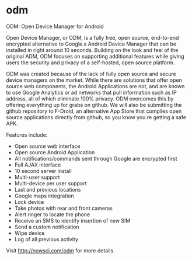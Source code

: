 odm
=======

ODM: Open Device Manager for Android

Open Device Manager, or ODM, is a fully free, open source, end-to-end encrypted alternative to Google.s Android Device Manager that can be installed in right around 10 seconds. Building on the look and feel of the original ADM, ODM focuses on supporting additional features while giving users the security and privacy of a self-hosted, open source platform.

ODM was created because of the lack of fully open source and secure device managers on the market. While there are solutions that offer open source web components, the Android Applications are not, and are known to use Google Analytics or ad networks that pull information such as IP address, all of which eliminate 100% privacy. ODM overcomes this by offering everything up for grabs on github. We will also be submitting the github repository to F-Droid, an alternative App Store that compiles open source applications directly from github, so you know you.re getting a safe APK.

Features include:

- Open source web interface
- Open source Android Application
- All notifications/commands sent through Google are encrypted first
- Full AJAX interface
- 10 second server install
- Multi-user support
- Multi-device per user support
- Last and previous locations
- Google maps integration
- Lock device
- Take photos with rear and front cameras
- Alert ringer to locate the phone
- Receive an SMS to identify insertion of new SIM
- Send a custom notification
- Wipe device
- Log of all previous activity

Visit http://nowsci.com/odm for more details.